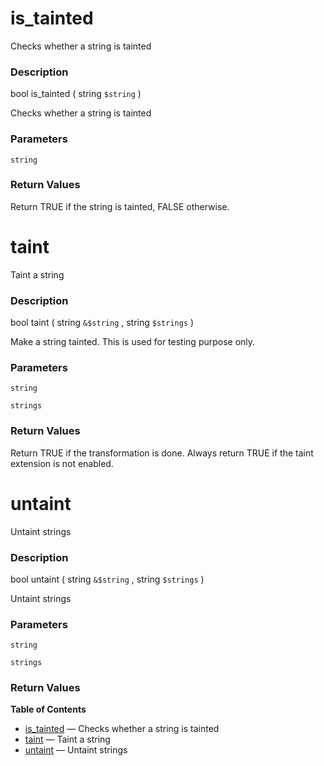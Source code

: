 is\_tainted
===========

Checks whether a string is tainted

### Description

<span class="type">bool</span> <span
class="methodname">is\_tainted</span> ( <span class="methodparam"><span
class="type">string</span> `$string`</span> )

Checks whether a string is tainted

### Parameters

`string`  

### Return Values

Return TRUE if the string is tainted, FALSE otherwise.

taint
=====

Taint a string

### Description

<span class="type">bool</span> <span class="methodname">taint</span> (
<span class="methodparam"><span class="type">string</span>
`&$string`</span> , <span class="methodparam"><span
class="type">string</span> `$strings`</span> )

Make a string tainted. This is used for testing purpose only.

### Parameters

`string`  

`strings`  

### Return Values

Return TRUE if the transformation is done. Always return TRUE if the
taint extension is not enabled.

untaint
=======

Untaint strings

### Description

<span class="type">bool</span> <span class="methodname">untaint</span> (
<span class="methodparam"><span class="type">string</span>
`&$string`</span> , <span class="methodparam"><span
class="type">string</span> `$strings`</span> )

Untaint strings

### Parameters

`string`  

`strings`  

### Return Values

**Table of Contents**

-   [is\_tainted](/ref/taint.html#is_tainted) — Checks whether a string
    is tainted
-   [taint](/ref/taint.html#taint) — Taint a string
-   [untaint](/ref/taint.html#untaint) — Untaint strings
